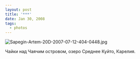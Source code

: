 ```yaml
---
layout: post
title: '***'
date: Jan 30, 2008
tags:
  - photos
---
```


![Sapegin-Artem-20D-2007-07-12-404-0448.jpg](photo://509)

Чайки над Чаячим островом, озеро Среднее Куйто, Карелия.

